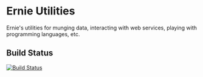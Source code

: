 Ernie Utilities
===============

Ernie's utilities for munging data, interacting with web services, playing
with programming languages, etc.

Build Status
------------
[![Build Status](https://travis-ci.org/ehershey/utilities.png?branch=master)](https://travis-ci.org/ehershey/utilities)
